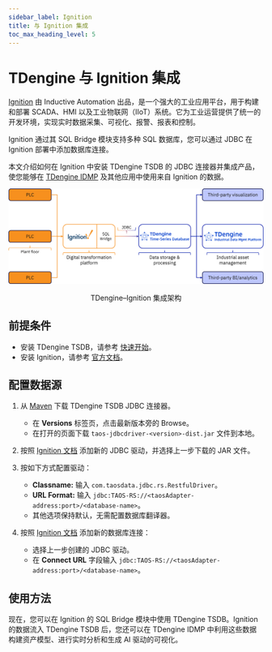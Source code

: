 ```yaml
---
sidebar_label: Ignition
title: 与 Ignition 集成
toc_max_heading_level: 5
---
```


# TDengine 与 Ignition 集成

[Ignition](https://inductiveautomation.com/ignition/) 由 Inductive Automation 出品，是一个强大的工业应用平台，用于构建和部署 SCADA、HMI 以及工业物联网（IIoT）系统。它为工业运营提供了统一的开发环境，实现实时数据采集、可视化、报警、报表和控制。

Ignition 通过其 SQL Bridge 模块支持多种 SQL 数据库，您可以通过 JDBC 在 Ignition 部署中添加数据库连接。

本文介绍如何在 Ignition 中安装 TDengine TSDB 的 JDBC 连接器并集成产品，使您能够在 [TDengine IDMP](https://www.taosdata.com/idmp) 及其他应用中使用来自 Ignition 的数据。

![architecture](img/ignition-01.webp)

<center>TDengine–Ignition 集成架构</center>

## 前提条件

- 安装 TDengine TSDB，请参考 [快速开始](https://docs.taosdata.com/get-started/)。
- 安装 Ignition，请参考 [官方文档](https://www.docs.inductiveautomation.com/)。

## 配置数据源

1.  从 [Maven](https://central.sonatype.com/artifact/com.taosdata.jdbc/taos-jdbcdriver) 下载 TDengine TSDB JDBC 连接器。
    - 在 **Versions** 标签页，点击最新版本旁的 Browse。
    - 在打开的页面下载 `taos-jdbcdriver-<version>-dist.jar` 文件到本地。

2.  按照 [Ignition 文档](https://www.docs.inductiveautomation.com/docs/8.1/platform/database-connections/connecting-to-databases/jdbc-drivers-and-translators#add-a-new-jdbc-driver) 添加新的 JDBC 驱动，并选择上一步下载的 JAR 文件。

3.  按如下方式配置驱动：
    - **Classname:** 输入 `com.taosdata.jdbc.rs.RestfulDriver`。
    - **URL Format:** 输入 `jdbc:TAOS-RS://<taosAdapter-address:port>/<database-name>`。
    - 其他选项保持默认，无需配置数据库翻译器。
    
4.  按照 [Ignition 文档](https://www.docs.inductiveautomation.com/docs/8.1/platform/database-connections/connecting-to-databases#add-a-database-connection) 添加新的数据库连接：
    - 选择上一步创建的 JDBC 驱动。
    - 在 **Connect URL** 字段输入 `jdbc:TAOS-RS://<taosAdapter-address:port>/<database-name>`。

## 使用方法

现在，您可以在 Ignition 的 SQL Bridge 模块中使用 TDengine TSDB。Ignition 的数据流入 TDengine TSDB 后，您还可以在 TDengine IDMP 中利用这些数据构建资产模型、进行实时分析和生成 AI 驱动的可视化。